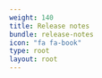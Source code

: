 ```yaml
---
weight: 140
title: Release notes
bundle: release-notes
icon: "fa fa-book"
type: root
layout: root
---
```

